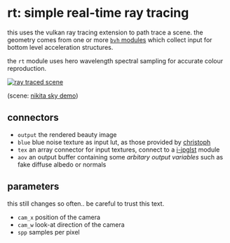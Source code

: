 # rt: simple real-time ray tracing

this uses the vulkan ray tracing extension to path trace a scene. the geometry comes from
one or more [`bvh` modules](../bvh/readme.md) which collect input for bottom level acceleration structures.

the `rt` module uses hero wavelength spectral sampling for accurate colour reproduction.

[![ray traced scene](rt.jpg)](rt.jpg)

(scene: [nikita sky demo](https://cloud.blender.org/p/gallery/5f4d1791cc1d7c5e0e8832d4))

## connectors

* `output` the rendered beauty image
* `blue`   blue noise texture as input lut, as those provided by [christoph](http://momentsingraphics.de/BlueNoise.html)
* `tex`    an array connector for input textures, connect to a [i-jpglst](../i-jpglst/readme.md) module
* `aov`    an output buffer containing some *arbitary output variables* such as fake diffuse albedo or normals

## parameters
this still changes so often.. be careful to trust this text.

* `cam_x` position of the camera
* `cam_w` look-at direction of the camera
* `spp`   samples per pixel
